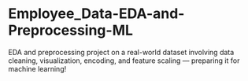 # Employee_Data-EDA-and-Preprocessing-ML
EDA and preprocessing project on a real-world dataset involving data cleaning, visualization, encoding, and feature scaling — preparing it for machine learning!
